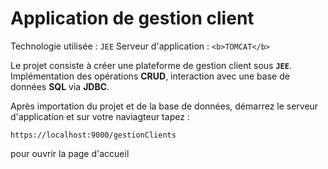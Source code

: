 # Application de gestion client
Technologie utilisée : ```JEE```
Serveur d'application : ```<b>TOMCAT</b>```

Le projet consiste à créer une plateforme de gestion client sous <b>```JEE```</b>.
Implémentation des opérations <b>CRUD</b>, interaction avec une base de données <b>SQL</b> via <b>JDBC</b>. 

Après importation du projet et de la base de données, démarrez le serveur d'application et sur votre naviagteur tapez :

```
https://localhost:9000/gestionClients
```

pour ouvrir la page d'accueil
